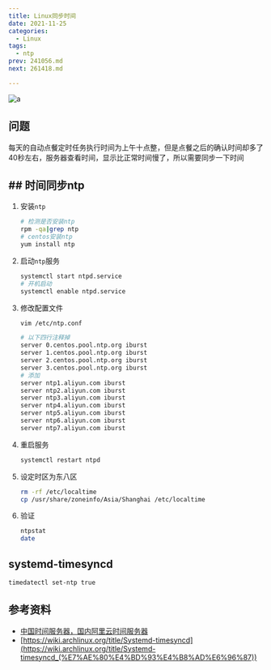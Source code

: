 ```yaml
---
title: Linux同步时间
date: 2021-11-25
categories:
  - Linux
tags:
  - ntp
prev: 241056.md
next: 261418.md

---
```


![a](https://fastly.jsdelivr.net/gh/qbmzc/images/2021/202111251106987.png)

<!-- more -->

## 问题

每天的自动点餐定时任务执行时间为上午十点整，但是点餐之后的确认时间却多了40秒左右，服务器查看时间，显示比正常时间慢了，所以需要同步一下时间

## ## 时间同步ntp

1. 安装`ntp`

   ```bash
   # 检测是否安装ntp
   rpm -qa|grep ntp
   # centos安装ntp
   yum install ntp
   ```

2. 启动`ntp`服务

   ```bash
   systemctl start ntpd.service
   # 开机启动
   systemctl enable ntpd.service
   ```

3. 修改配置文件

   ```bash
   vim /etc/ntp.conf
   
   # 以下四行注释掉
   server 0.centos.pool.ntp.org iburst
   server 1.centos.pool.ntp.org iburst
   server 2.centos.pool.ntp.org iburst
   server 3.centos.pool.ntp.org iburst
   # 添加
   server ntp1.aliyun.com iburst
   server ntp2.aliyun.com iburst
   server ntp3.aliyun.com iburst
   server ntp4.aliyun.com iburst
   server ntp5.aliyun.com iburst
   server ntp6.aliyun.com iburst
   server ntp7.aliyun.com iburst
   ```

4. 重启服务

   ```bash
   systemctl restart ntpd
   ```

5. 设定时区为东八区

   ```bash
   rm -rf /etc/localtime
   cp /usr/share/zoneinfo/Asia/Shanghai /etc/localtime
   ```

6. 验证

   ```bash
   ntpstat
   date

## systemd-timesyncd

```bash
timedatectl set-ntp true
```

## 参考资料

- [中国时间服务器，国内阿里云时间服务器](https://developer.aliyun.com/article/697980)
- [https://wiki.archlinux.org/title/Systemd-timesyncd](https://wiki.archlinux.org/title/Systemd-timesyncd_(%E7%AE%80%E4%BD%93%E4%B8%AD%E6%96%87))

